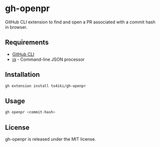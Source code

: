 # gh-openpr

GitHub CLI extension to find and open a PR associated with a commit hash in browser.

## Requirements
- [GitHub CLI](https://cli.github.com/)
- [jq](https://stedolan.github.io/jq/) - Command-line JSON processor

## Installation
```bash
gh extension install to4iki/gh-openpr
```

## Usage
```bash
gh openpr <commit-hash>
```

## License
gh-openpr is released under the MIT license.

